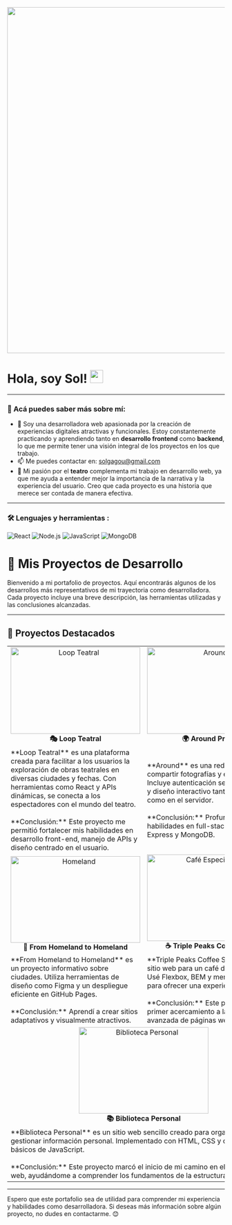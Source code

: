 <div id="header" align="center">
  <img decoding="async" src="https://github.com/solgagou/solgagou/blob/main/banner%20para%20github%202.png?raw=true" width="800"/>
</div>

<h1>
  Hola, soy Sol!
  <img decoding="async" src="https://media.giphy.com/media/hvRJCLFzcasrR4ia7z/giphy.gif" width="30px"/>
</h1>

---

### 👋 Acá puedes saber más sobre mí:
* :seedling: Soy una desarrolladora web apasionada por la creación de experiencias digitales atractivas y funcionales. Estoy constantemente practicando y aprendiendo tanto en **desarrollo frontend** como **backend**, lo que me permite tener una visión integral de los proyectos en los que trabajo. 
* :mailbox: Me puedes contactar en: solgagou@gmail.com
* :heartbeat: Mi pasión por el **teatro** complementa mi trabajo en desarrollo web, ya que me ayuda a entender mejor la importancia de la narrativa y la experiencia del usuario. Creo que cada proyecto es una historia que merece ser contada de manera efectiva.

---

### :hammer_and_wrench: Lenguajes y herramientas :

<div id="header" align="left">
    <img decoding="async" src="https://img.shields.io/badge/React-61DAFB?style=for-the-badge&logo=react&logoColor=black" alt="React"/>
  </a>
    <img decoding="async" src="https://img.shields.io/badge/Node.js-339933?style=for-the-badge&logo=node.js&logoColor=white" alt="Node.js"/>
  </a>
  <img decoding="async" src="https://img.shields.io/badge/JavaScript-F7DF1E?style=for-the-badge&logo=javascript&logoColor=black" alt="JavaScript"/>
  </a>
  <img decoding="async" src="https://img.shields.io/badge/MongoDB-47A248?style=for-the-badge&logo=mongodb&logoColor=white" alt="MongoDB"/>
  </a>
</div>

# 📁 Mis Proyectos de Desarrollo

Bienvenido a mi portafolio de proyectos. Aquí encontrarás algunos de los desarrollos más representativos de mi trayectoria como desarrolladora. Cada proyecto incluye una breve descripción, las herramientas utilizadas y las conclusiones alcanzadas.

---

## 🌟 **Proyectos Destacados**

<table>
  <tr>
    <td align="center">
      <img src="./img/1LoopTeatral.png" width="300" height="200" alt="Loop Teatral"/>
      <br/>
      <strong>🎭 Loop Teatral</strong>
    </td>
    <td align="center">
      <img src="./img/Around.png" width="300" height="200" alt="Around"/>
      <br/>
      <strong>🌍 Around Project</strong>
    </td>
  </tr>
  <tr>
    <td>
      **Loop Teatral** es una plataforma creada para facilitar a los usuarios la exploración de obras teatrales en diversas ciudades y fechas.  
      Con herramientas como React y APIs dinámicas, se conecta a los espectadores con el mundo del teatro.
      <br/><br/>
      **Conclusión:** Este proyecto me permitió fortalecer mis habilidades en desarrollo front-end, manejo de APIs y diseño centrado en el usuario.
    </td>
    <td>
      **Around** es una red social para compartir fotografías y experiencias.  
      Incluye autenticación segura, API REST y diseño interactivo tanto en el cliente como en el servidor.
      <br/><br/>
      **Conclusión:** Profundicé mis habilidades en full-stack con Node.js, Express y MongoDB.
    </td>
  </tr>
  <tr>
    <td align="center">
      <img src="./img/Homeland.png" width="300" height="200" alt="Homeland"/>
      <br/>
      <strong>🏡 From Homeland to Homeland</strong>
    </td>
    <td align="center">
      <img src="./img/4cafe.png" width="300" height="200" alt="Café Especialidad"/>
      <br/>
      <strong>☕ Triple Peaks Coffee Shop</strong>
    </td>
  </tr>
  <tr>
    <td>
      **From Homeland to Homeland** es un proyecto informativo sobre ciudades.  
      Utiliza herramientas de diseño como Figma y un despliegue eficiente en GitHub Pages.
      <br/><br/>
      **Conclusión:** Aprendí a crear sitios adaptativos y visualmente atractivos.
    </td>
    <td>
      **Triple Peaks Coffee Shop** es un sitio web para un café de especialidad.  
      Usé Flexbox, BEM y menús interactivos para ofrecer una experiencia atractiva.
      <br/><br/>
      **Conclusión:** Este proyecto fue un primer acercamiento a la estructura avanzada de páginas web.
    </td>
  </tr>
  <tr>
    <td align="center" colspan="2">
      <img src="./img/5Library.png" width="300" height="200" alt="Biblioteca Personal"/>
      <br/>
      <strong>📚 Biblioteca Personal</strong>
    </td>
  </tr>
  <tr>
    <td colspan="2">
      **Biblioteca Personal** es un sitio web sencillo creado para organizar y gestionar información personal.  
      Implementado con HTML, CSS y conceptos básicos de JavaScript.
      <br/><br/>
      **Conclusión:** Este proyecto marcó el inicio de mi camino en el desarrollo web, ayudándome a comprender los fundamentos de la estructura web.
    </td>
  </tr>
</table>

---

Espero que este portafolio sea de utilidad para comprender mi experiencia y habilidades como desarrolladora. Si deseas más información sobre algún proyecto, no dudes en contactarme. 😊
